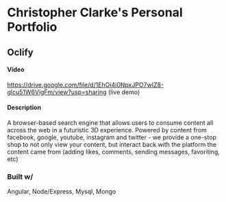 # Christopher Clarke's Personal Portfolio

## Oclify
#### Video
https://drive.google.com/file/d/1EhOi4i0NpxJPO7wIZ8-glcu51W6VigFm/view?usp=sharing (live demo)
#### Description
A browser-based search engine that allows users to consume content all across the web in a futuristic 3D experience. Powered by content from facebook, google, youtube, instagram and twitter - we provide a one-stop shop to not only view your content, but interact back with the platform the content came from (adding likes, comments, sending messages, favoriting, etc)
### Built w/
Angular, Node/Express, Mysql, Mongo
